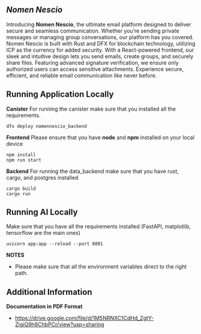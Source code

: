 ## *Nomen Nescio*

Introducing **Nomen Nescio**, the ultimate email platform designed to deliver secure and seamless communication. Whether you’re sending private messages or managing group conversations, our platform has you covered. Nomen Nescio is built with Rust and DFX for blockchain technology, utilizing ICP as the currency for added security. With a React-powered frontend, our sleek and intuitive design lets you send emails, create groups, and securely share files. Featuring advanced signature verification, we ensure only authorized users can access sensitive attachments. Experience secure, efficient, and reliable email communication like never before.

## Running Application Locally

**Canister**
For running the canister make sure that you installed all the requirements.
```
dfx deploy nomennescio_backend
```
**Frontend**
Please ensure that you have **node** and **npm** installed on your local device
```
npm install
npm run start
```
**Backend**
For running the data_backend make sure that you have rust, cargo, and postgres installed
```
cargo build
cargo run
```
## Running AI Locally
Make sure that you have all the requirements installed (FastAPI, matplotlib, tensorflow are the main ones)
```
uvicorn app:app --reload --port 8001
```

**NOTES**
- Please make sure that all the environment variables direct to the right path.
## Additional Information

**Documentation in PDF Format**
- https://drive.google.com/file/d/1M5NRNXC1CdHd_ZgtY-ZigiQ9h6ChbPCr/view?usp=sharing
